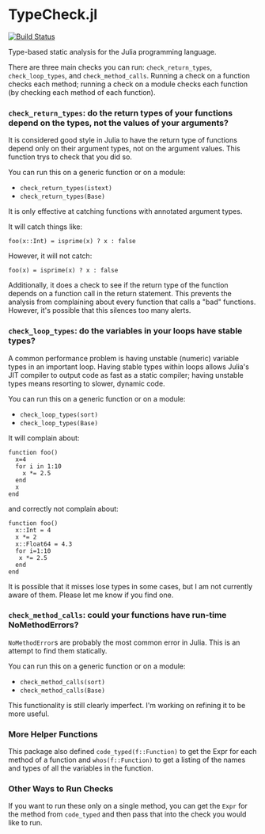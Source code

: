 TypeCheck.jl
============
[![Build Status](https://travis-ci.org/astrieanna/TypeCheck.jl.png?branch=master)](https://travis-ci.org/astrieanna/TypeCheck.jl)

Type-based static analysis for the Julia programming language.

There are three main checks you can run: `check_return_types`, `check_loop_types`, and `check_method_calls`.
Running a check on a function checks each method; running a check on a module checks each function (by checking each method of each function).

### `check_return_types`: do the return types of your functions depend on the types, not the values of your arguments?

It is considered good style in Julia to have the return type of functions depend only on their argument types, not on the argument values.
This function trys to check that you did so.

You can run this on a generic function or on a module:
* `check_return_types(istext)`
* `check_return_types(Base)`

It is only effective at catching functions with annotated argument types.

It will catch things like:
~~~
foo(x::Int) = isprime(x) ? x : false
~~~

However, it will not catch:
~~~
foo(x) = isprime(x) ? x : false
~~~

Additionally, it does a check to see if the return type of the function depends on a function call in the return statement.
This prevents the analysis from complaining about every function that calls a "bad" functions.
However, it's possible that this silences too many alerts.

### `check_loop_types`: do the variables in your loops have stable types?

A common performance problem is having unstable (numeric) variable types in an important loop.
Having stable types within loops allows Julia's JIT compiler to output code as fast as a static compiler;
having unstable types means resorting to slower, dynamic code.

You can run this on a generic function or on a module:
* `check_loop_types(sort)`
* `check_loop_types(Base)`

It will complain about:
~~~
function foo()
  x=4
  for i in 1:10
    x *= 2.5
  end
  x
end
~~~

and correctly not complain about:
~~~
function foo()
  x::Int = 4
  x *= 2
  x::Float64 = 4.3
  for i=1:10
   x *= 2.5
  end
end
~~~

It is possible that it misses lose types in some cases, but I am not currently aware of them. Please let me know if you find one.

### `check_method_calls`: could your functions have run-time NoMethodErrors?

`NoMethodError`s are probably the most common error in Julia. This is an attempt to find them statically.

You can run this on a generic function or on a module:
* `check_method_calls(sort)`
* `check_method_calls(Base)`

This functionality is still clearly imperfect. I'm working on refining it to be more useful.

### More Helper Functions
This package also defined `code_typed(f::Function)` to get the Expr for each method of a function
and `whos(f::Function)` to get a listing of the names and types of all the variables in the function.

### Other Ways to Run Checks
If you want to run these only on a single method, you can get the `Expr` for the method from `code_typed` and then pass that into the check you would like to run.

